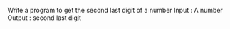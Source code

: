 Write a program to get the second last digit of a number
Input : A number
Output : second last digit
